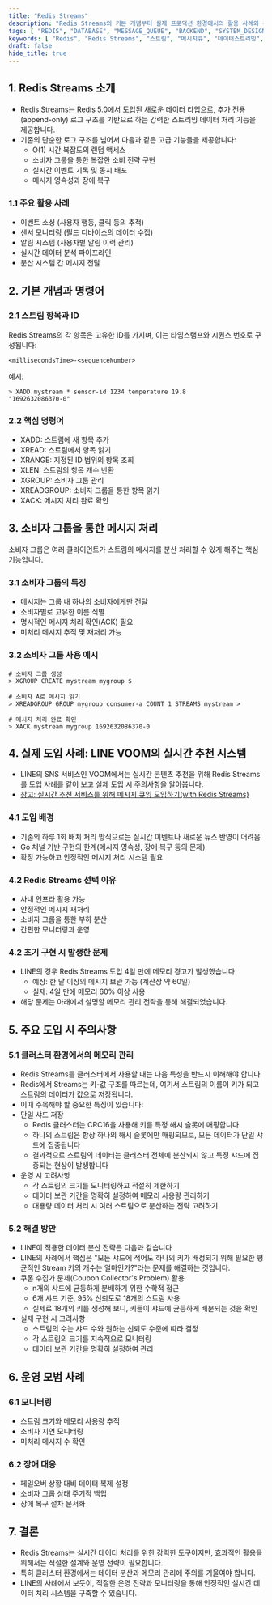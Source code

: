 ```yaml
---
title: "Redis Streams"
description: "Redis Streams의 기본 개념부터 실제 프로덕션 환경에서의 활용 사례와 주의점까지 상세히 알아봅니다. Redis 5.0에서 도입된 Streams 자료구조의 특징과 장단점, LINE의 실제 도입 사례를 통해 효과적인 활용 방법을 설명합니다."
tags: [ "REDIS", "DATABASE", "MESSAGE_QUEUE", "BACKEND", "SYSTEM_DESIGN", "DATA_STREAMING" ]
keywords: [ "Redis", "Redis Streams", "스트림", "메시지큐", "데이터스트리밍", "실시간처리", "이벤트소싱", "pub/sub", "consumer groups", "데이터파이프라인" ]
draft: false
hide_title: true
---
```


## 1. Redis Streams 소개

- Redis Streams는 Redis 5.0에서 도입된 새로운 데이터 타입으로, 추가 전용(append-only) 로그 구조를 기반으로 하는 강력한 스트리밍 데이터 처리 기능을 제공합니다.
- 기존의 단순한 로그 구조를 넘어서 다음과 같은 고급 기능들을 제공합니다:
	- O(1) 시간 복잡도의 랜덤 액세스
	- 소비자 그룹을 통한 복잡한 소비 전략 구현
	- 실시간 이벤트 기록 및 동시 배포
	- 메시지 영속성과 장애 복구

### 1.1 주요 활용 사례

- 이벤트 소싱 (사용자 행동, 클릭 등의 추적)
- 센서 모니터링 (필드 디바이스의 데이터 수집)
- 알림 시스템 (사용자별 알림 이력 관리)
- 실시간 데이터 분석 파이프라인
- 분산 시스템 간 메시지 전달

## 2. 기본 개념과 명령어

### 2.1 스트림 항목과 ID

Redis Streams의 각 항목은 고유한 ID를 가지며, 이는 타임스탬프와 시퀀스 번호로 구성됩니다:

```
<millisecondsTime>-<sequenceNumber>
```

예시:

```redis
> XADD mystream * sensor-id 1234 temperature 19.8
"1692632086370-0"
```

### 2.2 핵심 명령어

- XADD: 스트림에 새 항목 추가
- XREAD: 스트림에서 항목 읽기
- XRANGE: 지정된 ID 범위의 항목 조회
- XLEN: 스트림의 항목 개수 반환
- XGROUP: 소비자 그룹 관리
- XREADGROUP: 소비자 그룹을 통한 항목 읽기
- XACK: 메시지 처리 완료 확인

## 3. 소비자 그룹을 통한 메시지 처리

소비자 그룹은 여러 클라이언트가 스트림의 메시지를 분산 처리할 수 있게 해주는 핵심 기능입니다.

### 3.1 소비자 그룹의 특징

- 메시지는 그룹 내 하나의 소비자에게만 전달
- 소비자별로 고유한 이름 식별
- 명시적인 메시지 처리 확인(ACK) 필요
- 미처리 메시지 추적 및 재처리 가능

### 3.2 소비자 그룹 사용 예시

```redis
# 소비자 그룹 생성
> XGROUP CREATE mystream mygroup $

# 소비자 A로 메시지 읽기
> XREADGROUP GROUP mygroup consumer-a COUNT 1 STREAMS mystream >

# 메시지 처리 완료 확인
> XACK mystream mygroup 1692632086370-0
```

## 4. 실제 도입 사례: LINE VOOM의 실시간 추천 시스템

- LINE의 SNS 서비스인 VOOM에서는 실시간 콘텐츠 추천을 위해 Redis Streams를 도입 사례를 같이 보고 실제 도입 시 주의사항을 알아봅니다.
- [참고: 실시간 추천 서비스를 위해 메시지 큐잉 도입하기(with Redis Streams)](https://techblog.lycorp.co.jp/ko/building-a-messaging-queuing-system-with-redis-streams)

### 4.1 도입 배경

- 기존의 하루 1회 배치 처리 방식으로는 실시간 이벤트나 새로운 뉴스 반영이 어려움
- Go 채널 기반 구현의 한계(메시지 영속성, 장애 복구 등의 문제)
- 확장 가능하고 안정적인 메시지 처리 시스템 필요

### 4.2 Redis Streams 선택 이유

- 사내 인프라 활용 가능
- 안정적인 메시지 재처리
- 소비자 그룹을 통한 부하 분산
- 간편한 모니터링과 운영

### 4.2 초기 구현 시 발생한 문제

- LINE의 경우 Redis Streams 도입 4일 만에 메모리 경고가 발생했습니다
	- 예상: 한 달 이상의 메시지 보관 가능 (계산상 약 60일)
	- 실제: 4일 만에 메모리 60% 이상 사용
- 해당 문제는 아래에서 설명할 메모리 관리 전략을 통해 해결되었습니다.

## 5. 주요 도입 시 주의사항

### 5.1 클러스터 환경에서의 메모리 관리

- Redis Streams를 클러스터에서 사용할 때는 다음 특성을 반드시 이해해야 합니다
- Redis에서 Streams는 키-값 구조를 따르는데, 여기서 스트림의 이름이 키가 되고 스트림의 데이터가 값으로 저장됩니다.
- 이때 주목해야 할 중요한 특징이 있습니다:
- 단일 샤드 저장
	- Redis 클러스터는 CRC16을 사용해 키를 특정 해시 슬롯에 매핑합니다
	- 하나의 스트림은 항상 하나의 해시 슬롯에만 매핑되므로, 모든 데이터가 단일 샤드에 집중됩니다
	- 결과적으로 스트림의 데이터는 클러스터 전체에 분산되지 않고 특정 샤드에 집중되는 현상이 발생합니다
- 운영 시 고려사항
	- 각 스트림의 크기를 모니터링하고 적절히 제한하기
	- 데이터 보관 기간을 명확히 설정하여 메모리 사용량 관리하기
	- 대용량 데이터 처리 시 여러 스트림으로 분산하는 전략 고려하기

### 5.2 해결 방안

- LINE이 적용한 데이터 분산 전략은 다음과 같습니다
- LINE의 사례에서 핵심은 "모든 샤드에 적어도 하나의 키가 배정되기 위해 필요한 평균적인 Stream 키의 개수는 얼마인가?"라는 문제를 해결하는 것입니다.
- 쿠폰 수집가 문제(Coupon Collector's Problem) 활용
	- n개의 샤드에 균등하게 분배하기 위한 수학적 접근
	- 6개 샤드 기준, 95% 신뢰도로 18개의 스트림 사용
  - 실제로 18개의 키를 생성해 보니, 키들이 샤드에 균등하게 배분되는 것을 확인
- 실제 구현 시 고려사항
	- 스트림의 수는 샤드 수와 원하는 신뢰도 수준에 따라 결정
	- 각 스트림의 크기를 지속적으로 모니터링
	- 데이터 보관 기간을 명확히 설정하여 관리

## 6. 운영 모범 사례

### 6.1 모니터링

- 스트림 크기와 메모리 사용량 추적
- 소비자 지연 모니터링
- 미처리 메시지 수 확인

### 6.2 장애 대응

- 페일오버 상황 대비 데이터 복제 설정
- 소비자 그룹 상태 주기적 백업
- 장애 복구 절차 문서화

## 7. 결론

- Redis Streams는 실시간 데이터 처리를 위한 강력한 도구이지만, 효과적인 활용을 위해서는 적절한 설계와 운영 전략이 필요합니다.
- 특히 클러스터 환경에서는 데이터 분산과 메모리 관리에 주의를 기울여야 합니다.
- LINE의 사례에서 보듯이, 적절한 운영 전략과 모니터링을 통해 안정적인 실시간 데이터 처리 시스템을 구축할 수 있습니다.